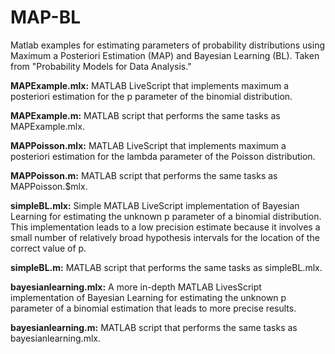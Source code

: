 # MAP-BL
Matlab examples for estimating parameters of probability distributions using
Maximum a Posteriori Estimation (MAP) and Bayesian Learning (BL). Taken from
"Probability Models for Data Analysis."

**MAPExample.mlx:** MATLAB LiveScript that implements maximum a posteriori
estimation for the p parameter of the binomial distribution.

**MAPExample.m:** MATLAB script that performs the same tasks as MAPExample.mlx.

**MAPPoisson.mlx:** MATLAB LiveScript that implements maximum a posteriori
estimation for the lambda parameter of the Poisson distribution.

**MAPPoisson.m:** MATLAB script that performs the same tasks as MAPPoisson.$mlx.

**simpleBL.mlx:** Simple MATLAB LiveScript implementation of Bayesian Learning
for estimating the unknown p parameter of a binomial distribution. This
implementation leads to a low precision estimate because it involves a small
number of relatively broad hypothesis intervals for the location of the correct
value of p.

**simpleBL.m:** MATLAB script that performs the same tasks as simpleBL.mlx.

**bayesianlearning.mlx:** A more in-depth MATLAB LivesScript implementation of
Bayesian Learning for estimating the unknown p parameter of a binomial
estimation that leads to more precise results.

**bayesianlearning.m:** MATLAB script that performs the same tasks as
bayesianlearning.mlx.
